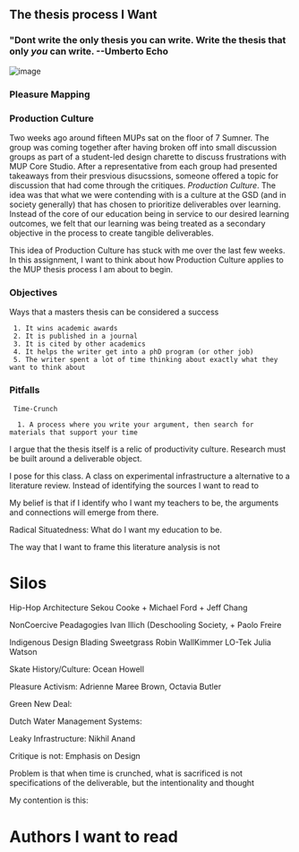 
## The thesis process I Want

### "Dont write the only thesis you can write. Write the thesis that only *you* can write. --Umberto Echo
![image](https://user-images.githubusercontent.com/34726888/163025688-c885a776-0ce5-42c8-90d7-ecf0a43b96ab.png)


### Pleasure Mapping

### Production Culture
Two weeks ago around fifteen MUPs sat on the floor of 7 Sumner. The group was coming together after having broken off into small discussion groups as part of a student-led design charette to discuss frustrations with MUP Core Studio. After a representative from each group had presented takeaways from their presvious disucssions, someone offered a topic for discussion that had come through the critiques. *Production Culture*. The idea was that what we were contending with is a culture at the GSD (and in society generally) that has chosen to prioritize deliverables over learning. Instead of the core of our education being in service to our desired learning outcomes, we felt that our learning was being treated as a secondary objective in the process to create tangible deliverables. 

This idea of Production Culture has stuck with me over the last few weeks. In this assignment, I want to think about how Production Culture applies to the MUP thesis process I am about to begin. 


### Objectives
Ways that a masters thesis can be considered a success  

     1. It wins academic awards
     2. It is published in a journal 
     3. It is cited by other academics
     4. It helps the writer get into a phD program (or other job)
     5. The writer spent a lot of time thinking about exactly what they want to think about


### Pitfalls

     Time-Crunch
     
      1. A process where you write your argument, then search for materials that support your time

I argue that the thesis itself is a relic of productivity culture. Research must be built around a deliverable object. 

I pose for this class. A class on experimental infrastructure a alternative to a literature review. 
Instead of identifying the sources I want to read to 

My belief is that if I identify who I want my teachers to be, the arguments and connections will emerge from there. 

Radical Situatedness: 
What do I want my education to be. 


The way that I want to frame this literature analysis is not 


# Silos

Hip-Hop Architecture
Sekou Cooke + Michael Ford + Jeff Chang

NonCoercive Peadagogies
Ivan Illich (Deschooling Society,  + Paolo Freire 

Indigenous Design
Blading Sweetgrass Robin WallKimmer LO-Tek Julia Watson

Skate History/Culture: 
Ocean Howell 

Pleasure Activism: Adrienne Maree Brown, Octavia Butler

Green New Deal:

Dutch Water Management Systems: 

Leaky Infrastructure: Nikhil Anand


Critique is not: 
Emphasis on Design

Problem is that when time is crunched, what is sacrificed is not specifications of the deliverable, but the intentionality and thought 

My contention is this: 

# Authors I want to read
